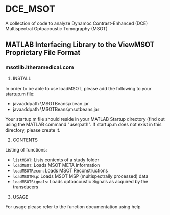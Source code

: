 # DCE_MSOT
A collection of code to analyze Dynamoc Contrast-Enhanced (DCE) Multispectral Optoacoustic Tomography (MSOT)

## MATLAB Interfacing Library to the ViewMSOT Proprietary File Format
### msotlib.itheramedical.com  

1. INSTALL

In order to be able to use loadMSOT, please add the following to your startup.m file:
  - javaaddpath <DIRECTORY>\MSOTBeans\xbean.jar
  - javaaddpath <DIRECTORY>\MSOTBeans\msotbeans.jar

Your startup.m file should reside in your MATLAB Startup directory (find out using
the MATLAB command "userpath". If startup.m does not exist in this directory, please
create it.

2. CONTENTS

Listing of functions:
- `listMSOT`:	    Lists contents of a study folder
- `loadMSOT`:          Loads MSOT META information
- `loadMSOTRecon`:     Loads MSOT Reconstructions
- `loadMSOTMsp`:       Loads MSOT MSP (multispectrally processed) data
- `loadMSOTSignals`:   Loads optoacoustic Signals as acquired by the transducers


3. USAGE

For usage please refer to the function documentation using help <function>
